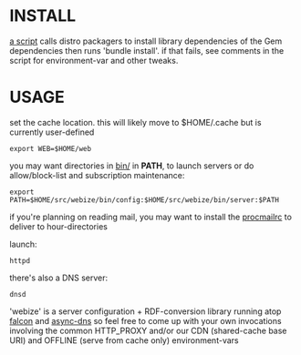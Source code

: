 # INSTALL
[a script](DEPENDENCIES.sh) calls distro packagers to install library dependencies of the Gem dependencies
then runs 'bundle install'. if that fails, see comments in the script for environment-var and other tweaks.

# USAGE

set the cache location. this will likely move to $HOME/.cache but is currently user-defined

    export WEB=$HOME/web

you may want directories in [bin/](bin/) in **PATH**, to launch servers or do allow/block-list and subscription maintenance:

    export PATH=$HOME/src/webize/bin/config:$HOME/src/webize/bin/server:$PATH

if you're planning on reading mail, you may want to install the [procmailrc](config/dotfiles/.procmailrc) to deliver to hour-directories

launch:

    httpd

there's also a DNS server:

    dnsd

'webize' is a server configuration + RDF-conversion library running atop [falcon](https://github.com/socketry/falcon) and [async-dns](https://github.com/socketry/async-dns) so feel free to come up with your own invocations involving the common HTTP_PROXY and/or our CDN (shared-cache base URI) and OFFLINE (serve from cache only) environment-vars